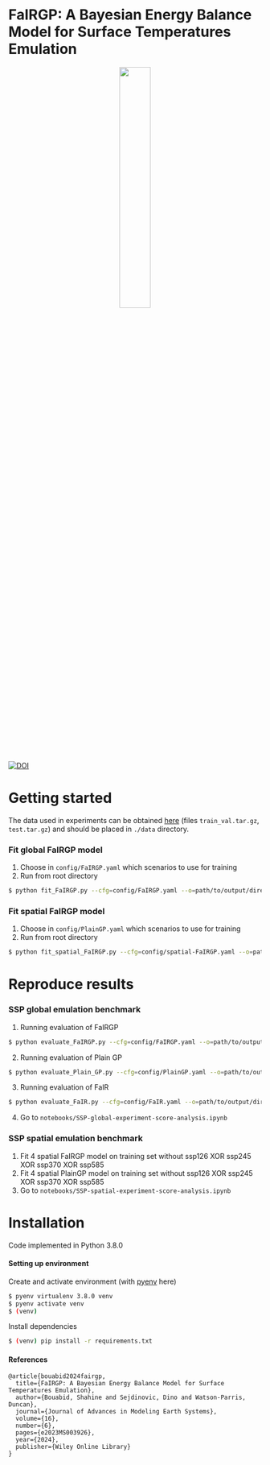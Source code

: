 # FaIRGP: A Bayesian Energy Balance Model for Surface Temperatures Emulation

<p align="center">
  <img width="35%" src="docs/img/fairgp-logo.png"/>
</p>



[![DOI](https://zenodo.org/badge/DOI/10.5281/zenodo.8180360.svg)](https://doi.org/10.5281/zenodo.8180360)


# Getting started

The data used in experiments can be obtained [here](https://zenodo.org/record/7064308) (files `train_val.tar.gz`, `test.tar.gz`) and should be placed in `./data` directory.


### Fit global FaIRGP model
1. Choose in `config/FaIRGP.yaml` which scenarios to use for training
2. Run from root directory
```bash
$ python fit_FaIRGP.py --cfg=config/FaIRGP.yaml --o=path/to/output/directory
```

### Fit spatial FaIRGP model
1. Choose in `config/PlainGP.yaml` which scenarios to use for training
2. Run from root directory
```bash
$ python fit_spatial_FaIRGP.py --cfg=config/spatial-FaIRGP.yaml --o=path/to/output/directory
```


# Reproduce results

### SSP global emulation benchmark

1. Running evaluation of FaIRGP
```bash
$ python evaluate_FaIRGP.py --cfg=config/FaIRGP.yaml --o=path/to/output/directory
```

2. Running evaluation of Plain GP
```bash
$ python evaluate_Plain_GP.py --cfg=config/PlainGP.yaml --o=path/to/output/directory
```

3. Running evaluation of FaIR
```bash
$ python evaluate_FaIR.py --cfg=config/FaIR.yaml --o=path/to/output/directory
```

4. Go to `notebooks/SSP-global-experiment-score-analysis.ipynb`


### SSP spatial emulation benchmark

1. Fit 4 spatial FaIRGP model on training set without ssp126 XOR ssp245 XOR ssp370 XOR ssp585
2. Fit 4 spatial PlainGP model on training set without ssp126 XOR ssp245 XOR ssp370 XOR ssp585
3. Go to `notebooks/SSP-spatial-experiment-score-analysis.ipynb`





# Installation

Code implemented in Python 3.8.0

#### Setting up environment

Create and activate environment (with [pyenv](https://www.devopsroles.com/install-pyenv/) here)
```bash
$ pyenv virtualenv 3.8.0 venv
$ pyenv activate venv
$ (venv)
```

Install dependencies
```bash
$ (venv) pip install -r requirements.txt
```

#### References
```
@article{bouabid2024fairgp,
  title={FaIRGP: A Bayesian Energy Balance Model for Surface Temperatures Emulation},
  author={Bouabid, Shahine and Sejdinovic, Dino and Watson-Parris, Duncan},
  journal={Journal of Advances in Modeling Earth Systems},
  volume={16},
  number={6},
  pages={e2023MS003926},
  year={2024},
  publisher={Wiley Online Library}
}
```
